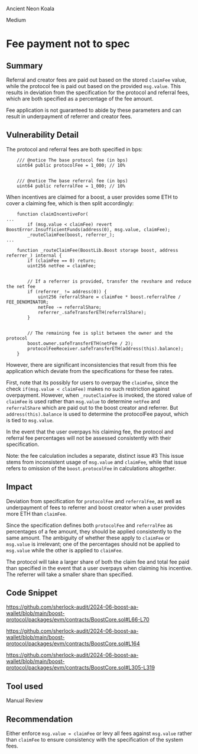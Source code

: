 Ancient Neon Koala

Medium

# Fee payment not to spec

## Summary
Referral and creator fees are paid out based on the stored `claimFee` value, while the protocol fee is paid out based on the provided `msg.value`. This results in deviation from the specification for the protocol and referral fees, which are both specified as a percentage of the fee amount.

Fee application is not guaranteed to abide by these parameters and can result in underpayment of referrer and creator fees.

## Vulnerability Detail
The protocol and referral fees are both specified in bps:

```solidity
    /// @notice The base protocol fee (in bps)
    uint64 public protocolFee = 1_000; // 10%


    /// @notice The base referral fee (in bps)
    uint64 public referralFee = 1_000; // 10%
```

When incentives are claimed for a boost, a user provides some ETH to cover a claiming fee, which is then split accordingly:
```solidity
    function claimIncentiveFor(
...
        if (msg.value < claimFee) revert BoostError.InsufficientFunds(address(0), msg.value, claimFee);
        _routeClaimFee(boost, referrer_);
...

    function _routeClaimFee(BoostLib.Boost storage boost, address referrer_) internal {
        if (claimFee == 0) return;
        uint256 netFee = claimFee;


        // If a referrer is provided, transfer the revshare and reduce the net fee
        if (referrer_ != address(0)) {
            uint256 referralShare = claimFee * boost.referralFee / FEE_DENOMINATOR;
            netFee -= referralShare;
            referrer_.safeTransferETH(referralShare);
        }


        // The remaining fee is split between the owner and the protocol
        boost.owner.safeTransferETH(netFee / 2);
        protocolFeeReceiver.safeTransferETH(address(this).balance);
    }
```

However, there are significant inconsistencies that result from this fee application which deviate from the specifications for these fee rates. 

First, note that its possibly for users to overpay the `claimFee`, since the check `if(msg.value < claimFee)` makes no such restriction against overpayment. However, when `_routeClaimFee` is invoked, the stored value of `claimFee` is used rather than `msg.value` to determine `netFee` and `referralShare` which are paid out to the boost creator and referrer. But `address(this).balance` is used to determine the protocolFee payout, which is tied to `msg.value`.

In the event that the user overpays his claiming fee, the protocol and referral fee percentages will not be assessed consistently with their specification. 

Note: the fee calculation includes a separate, distinct issue #3
This issue stems from inconsistent usage of `msg.value` and `claimFee`, while that issue refers to omission of the `boost.protocolFee` in calculations altogether.

## Impact
Deviation from specification for `protocolFee` and `referralFee`, as well as underpayment of fees to referrer and boost creator when a user provides more ETH than `claimFee`. 

Since the specification defines both `protocolFee` and `referralFee` as percentages of a fee amount, they should be applied consistently to the same amount. The ambiguity of whether these apply to `claimFee` or `msg.value` is irrelevant; one of the percentages should not be applied to `msg.value` while the other is applied to `claimFee`.

The protocol will take a larger share of both the claim fee and total fee paid than specified in the event that a user overpays when claiming his incentive. The referrer will take a smaller share than specified.

## Code Snippet
https://github.com/sherlock-audit/2024-06-boost-aa-wallet/blob/main/boost-protocol/packages/evm/contracts/BoostCore.sol#L66-L70

https://github.com/sherlock-audit/2024-06-boost-aa-wallet/blob/main/boost-protocol/packages/evm/contracts/BoostCore.sol#L164

https://github.com/sherlock-audit/2024-06-boost-aa-wallet/blob/main/boost-protocol/packages/evm/contracts/BoostCore.sol#L305-L319

## Tool used

Manual Review

## Recommendation
Either enforce `msg.value = claimFee` or levy all fees against `msg.value` rather than `claimFee` to ensure consistency with the specification of the system fees.